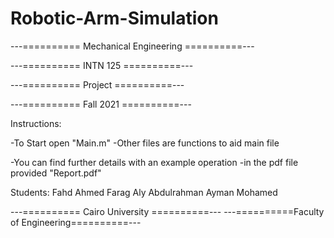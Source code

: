 # Robotic-Arm-Simulation
---========== Mechanical Engineering ==========---

---==========       INTN 125         ==========---

---==========        Project         ==========---

---==========       Fall 2021        ==========---

Instructions:

-To Start open "Main.m"
-Other files are functions to aid main file

-You can find further details with an example operation
-in the pdf file provided "Report.pdf"


Students:
Fahd Ahmed Farag Aly
Abdulrahman Ayman Mohamed
 

---==========   Cairo University   ==========---
---==========Faculty of Engineering==========---
